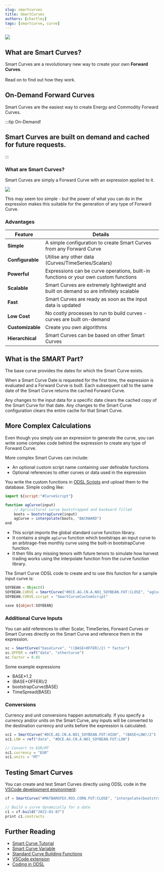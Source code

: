 ```yaml
---
slug: smartcurves
title: SmartCurves
authors: [chartley]
tags: [smartcurve, curve]
---
```


<div className="row">
  <div className="column">
    <img src="/img/blog/SmartCurvesBlog.png"/>
  </div>
  <div className="column">
  <h2>What are Smart Curves?</h2>  
    Smart Curves are a revolutionary new way to create your own <b>Forward Curves</b>.
    <br /><br />Read on to find out how they work.
  </div>
</div>

<!--truncate-->

## On-Demand Forward Curves
Smart Curves are the easiest way to create Energy and Commodity Forward Curves.

:::tip On-Demand!
## Smart Curves are built on demand and cached for future requests.
:::

### What are Smart Curves?
Smart Curves are simply a Forward Curve with an expression applied to it.

![](/img/blog/BasePlusExpression.png)

This may seem too simple - but the power of what you can do in the expression makes this suitable for the generation of any type of Forward Curve.

### Advantages

|Feature|Details|
|-|-|
|**Simple**|A simple configuration to create Smart Curves from any Forward Curve|
|**Configurable**|Utilise any other data (Curves/TimeSeries/Scalars)|
|**Powerful**|Expressions can be curve operations, built-in functions or your own custom functions|
|**Scalable**|Smart Curves are extremely lightweight and built on demand so are infinitely scalable|
|**Fast**|Smart Curves are ready as soon as the input data is updated|
|**Low Cost**|No costly processes to run to build curves - curves are built on-demand|
|**Customizable**|Create you own algorithms|
|**Hierarchical**|Smart Curves can be based on other Smart Curves|

## What is the SMART Part?
The base curve provides the dates for which the Smart Curve exists. 

When a Smart Curve Date is requested for the first time, the expression is evaluated and a Forward Curve is built.
Each subsequent call to the same date of the Smart Curve returns the cached Forward Curve.

Any changes to the input data for a specific date clears the cached copy of the Smart Curve for that date.
Any changes to the Smart Curve configuration clears the entire cache for that Smart Curve. 

## More Complex Calculations
Even though you simply use an expression to generate the curve, you can write some complex code behind the expression to create any type of Forward Curve.

More complex Smart Curves can include:

* An optional custom script name containing user definable functions
* Optional references to other curves or data used in the expression

You write the custom functions in [ODSL Scripts](/docs/odsl) and upload them to the database.
Simple coding like:

```js
import ${script:"#CurveScript"}

function agCurve(input)
    // Agricultural curve bootstrapped and backward filled
    boots = bootstrapCurve(input)
    agCurve = interpolate(boots, "BACKWARD")
end
```

* This script imports the global standard curve function library.
* It contains a single ```agCurve``` function which bootstraps an input curve to an arbitrage-free monthly curve using the built-in bootstrapCurve function.
* It then fills any missing tenors with future tenors to simulate how harvest trading works using the interpolate function from the curve function library.

The Smart Curve ODSL code to create and to use this function for a sample input curve is:

```js
SOYBEAN = Object()
SOYBEAN.CURVE = SmartCurve("#DCE.AG.CN.A.NO1_SOYBEAN.FUT:CLOSE", "agCurve(BASE)")
SOYBEAN.CURVE.script = "SmartCurveCustomScript"

save ${object:SOYBEAN}
```

### Additional Curve Inputs
You can add references to other Scalar, TimeSeries, Forward Curves or Smart Curves directly on the Smart Curve and reference them in the expression.

```js
sc = SmartCurve("baseCurve", "((BASE+OFFER)/2) * factor")
sc.OFFER = ref("data", "otherCurve")
sc.factor = 0.85
```

Some example expressions

* BASE*1.2
* (BASE+OFFER)/2
* bootstrapCurve(BASE)
* TimeSpread(BASE)

### Conversions
Currency and unit conversions happen automatically.
If you specify a currency and/or units on the Smart Curve, any inputs will be converted to the destination currency and units before the expression is calculated.

```js
sc1 = SmartCurve("#DCE.AG.CN.A.NO1_SOYBEAN.FUT:HIGH", "(BASE+LOW)/2")
sc1.LOW = ref("data", "#DCE.AG.CN.A.NO1_SOYBEAN.FUT:LOW")

// Convert to EUR/MT
sc1.currency = "EUR"
sc1.units = "MT"
```

## Testing Smart Curves
You can create and test Smart Curves directly using ODSL code in the [VSCode development environment](/docs/user/vscode):

```js
cf = SmartCurve("#MATBAROFEX.ROS.CORN.FUT:CLOSE", "interpolate(bootstrapCurve(BASE),'BACKWARD')")

// Build a curve dynamically for a date
c1 = cf.build("2022-01-07")
print c1.contracts
```

## Further Reading
* [Smart Curve Tutorial](/docs/tutorials/smart-curves)
* [Smart Curve Variable](/docs/odsl/variable/smartcurve)
* [Standard Curve Building Functions](/docs/public/scripts/curve-building)
* [VSCode extension](/docs/user/vscode)
* [Coding in ODSL](/docs/odsl)